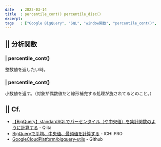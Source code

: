 ```yaml
---
date   : 2022-03-14
title  : percentile_cont() percentile_disc()
excerpt: 
tags   : ["Google BigQuery", "SQL", "window関数", "percentile_cont()", "percentile_disc()"]
---
```

## || 分析関数

### | percentile_cont()
整数値を返したい時。

### | percentile_cont()
小数値を返す。（対象が偶数値だと線形補完する処理が施されてるとのこと。）



## || Cf.
+ [【BigQuery】standardSQLでパーセンタイル（や中央値）を集計関数のように計算する](https://qiita.com/dr666m1/items/74a921cf6493169e466c) - Qiita
+ [BigQueryで平均、中央値、最頻値を計算する](https://ichi.pro/bigquery-de-heikin-chuochi-sai-shiki-ne-o-keisansuru-243232206520793) - ICHI.PRO
+ [GoogleCloudPlatform/bigquery-utils](https://github.com/GoogleCloudPlatform/bigquery-utils/tree/master/udfs/community) - Github

